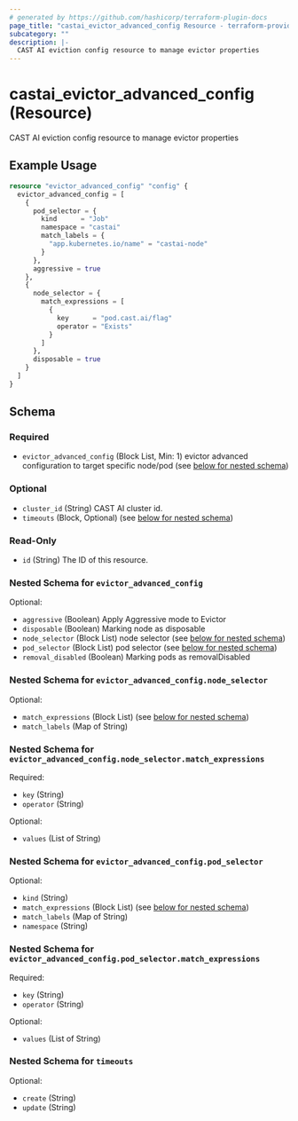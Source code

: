 ```yaml
---
# generated by https://github.com/hashicorp/terraform-plugin-docs
page_title: "castai_evictor_advanced_config Resource - terraform-provider-castai"
subcategory: ""
description: |-
  CAST AI eviction config resource to manage evictor properties
---
```


# castai_evictor_advanced_config (Resource)

CAST AI eviction config resource to manage evictor properties

## Example Usage

```terraform
resource "evictor_advanced_config" "config" {
  evictor_advanced_config = [
    {
      pod_selector = {
        kind      = "Job"
        namespace = "castai"
        match_labels = {
          "app.kubernetes.io/name" = "castai-node"
        }
      },
      aggressive = true
    },
    {
      node_selector = {
        match_expressions = [
          {
            key      = "pod.cast.ai/flag"
            operator = "Exists"
          }
        ]
      },
      disposable = true
    }
  ]
}
```

<!-- schema generated by tfplugindocs -->
## Schema

### Required

- `evictor_advanced_config` (Block List, Min: 1) evictor advanced configuration to target specific node/pod (see [below for nested schema](#nestedblock--evictor_advanced_config))

### Optional

- `cluster_id` (String) CAST AI cluster id.
- `timeouts` (Block, Optional) (see [below for nested schema](#nestedblock--timeouts))

### Read-Only

- `id` (String) The ID of this resource.

<a id="nestedblock--evictor_advanced_config"></a>
### Nested Schema for `evictor_advanced_config`

Optional:

- `aggressive` (Boolean) Apply Aggressive mode to Evictor
- `disposable` (Boolean) Marking node as disposable
- `node_selector` (Block List) node selector (see [below for nested schema](#nestedblock--evictor_advanced_config--node_selector))
- `pod_selector` (Block List) pod selector (see [below for nested schema](#nestedblock--evictor_advanced_config--pod_selector))
- `removal_disabled` (Boolean) Marking pods as removalDisabled

<a id="nestedblock--evictor_advanced_config--node_selector"></a>
### Nested Schema for `evictor_advanced_config.node_selector`

Optional:

- `match_expressions` (Block List) (see [below for nested schema](#nestedblock--evictor_advanced_config--node_selector--match_expressions))
- `match_labels` (Map of String)

<a id="nestedblock--evictor_advanced_config--node_selector--match_expressions"></a>
### Nested Schema for `evictor_advanced_config.node_selector.match_expressions`

Required:

- `key` (String)
- `operator` (String)

Optional:

- `values` (List of String)



<a id="nestedblock--evictor_advanced_config--pod_selector"></a>
### Nested Schema for `evictor_advanced_config.pod_selector`

Optional:

- `kind` (String)
- `match_expressions` (Block List) (see [below for nested schema](#nestedblock--evictor_advanced_config--pod_selector--match_expressions))
- `match_labels` (Map of String)
- `namespace` (String)

<a id="nestedblock--evictor_advanced_config--pod_selector--match_expressions"></a>
### Nested Schema for `evictor_advanced_config.pod_selector.match_expressions`

Required:

- `key` (String)
- `operator` (String)

Optional:

- `values` (List of String)




<a id="nestedblock--timeouts"></a>
### Nested Schema for `timeouts`

Optional:

- `create` (String)
- `update` (String)


